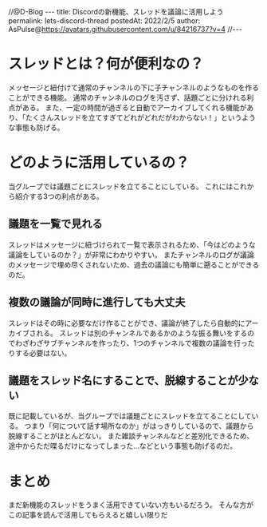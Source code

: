 //@D-Blog ---
title: Discordの新機能、スレッドを議論に活用しよう
permalink: lets-discord-thread
postedAt: 2022/2/5
author: AsPulse@https://avatars.githubusercontent.com/u/84216737?v=4
//---

# スレッドとは？何が便利なの？
メッセージと紐付けて通常のチャンネルの下に子チャンネルのようなものを作ることができる機能。
通常のチャンネルのログを汚さず、話題ごとに分けれる利点がある。
また、一定の時間が過ぎると自動でアーカイブしてくれる機能があり、「たくさんスレッドを立てすぎてどれがどれだがわからない！」というような事態も防げる。

# どのように活用しているの？
当グループでは議題ごとにスレッドを立てることにしている。
これにはこれから紹介する3つの利点がある。

## 議題を一覧で見れる
スレッドはメッセージに紐づけられて一覧で表示されるため、「今はどのような議論をしているのか？」が非常にわかりやすい。
またチャンネルのログが議論のメッセージで埋め尽くされないため、過去の議論にも簡単に遡ることができるのだ。

## 複数の議論が同時に進行しても大丈夫
スレッドはその時に必要なだけ作ることができ、議論が終了したら自動的にアーカイブされる。
スレッドは別のチャンネルであるかのような振る舞いをするのでわざわざサブチャンネルを作ったり、1つのチャンネルで複数の議論を行ったりする必要はない。

## 議題をスレッド名にすることで、脱線することが少ない
既に記載しているが、当グループでは議題ごとにスレッドを立てることにしている。
つまり「何について話す場所なのか」がはっきりしているので、議題から脱線することがほとんどない。
また雑談チャンネルなどと差別化できるため、途中からただ喋るだけになってしまった...などという事態も防げるのだ。

# まとめ
まだ新機能のスレッドをうまく活用できていない方もいるだろう。
そんな方がこの記事を読んで活用してもらえると嬉しい限りだ
